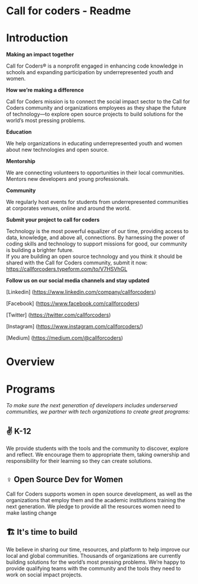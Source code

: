 # Call for coders - Readme

# Introduction
<strong>Making an impact together</strong>

Call for Coders® is a nonprofit engaged in enhancing code knowledge in schools and expanding participation by underrepresented youth and women.

<strong>How we’re making a difference</strong>

Call for Coders mission is to connect the social impact sector to the Call for Coders community and organizations employees as they shape the future of technology—to explore open source projects to build solutions for the world’s most pressing problems.

<strong>Education</strong>

We help organizations in educating underrepresented youth and women about new technologies and open source.

<strong>Mentorship</strong>

We are connecting volunteers to opportunities in their local communities. Mentors new developers and young professionals.

<strong>Community</strong>

We regularly host events for students from underrepresented communities at corporates venues, online and around the world.

<strong>Submit your project to call for coders</strong>

Technology is the most powerful equalizer of our time, providing access to data, knowledge, and above all, connections. By harnessing the power of coding skills and technology to support missions for good, our community is building a brighter future.  
If you are building an open source technology and you think it should be shared with the Call for Coders community, submit it now:
https://callforcoders.typeform.com/to/V7HSVhGL

<strong>Follow us on our social media channels and stay updated</strong>

[Linkedin] (https://www.linkedin.com/company/callforcoders)

[Facebook] (https://www.facebook.com/callforcoders)

[Twitter] (https://twitter.com/callforcoders)

[Instagram] (https://www.instagram.com/callforcoders/)

[Medium] (https://medium.com/@callforcoders)


# Overview



# Programs
*To make sure the next generation of developers includes underserved communities, we partner with tech organizations to create great programs:*

## ✌️ K-12

We provide students with the tools and the community to discover, explore and reflect. We encourage them to appropriate them, taking ownership and responsibility for their learning so they can create solutions. 

## ♀️ Open Source Dev for Women

Call for Coders supports women in open source development, as well as the organizations that employ them and the academic institutions training the next generation. 
We pledge to provide all the resources women need to make lasting change

## 🏗️ It's time to build

We believe in sharing our time, resources, and platform to help improve our local and global communities. Thousands of organizations are currently building solutions for the world’s most pressing problems. 
We’re happy to provide qualifying teams with the community and the tools they need to work on social impact projects.
